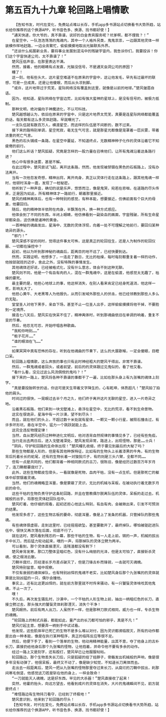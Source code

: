 # 第五百九十九章 轮回路上唱情歌
        【告知书友，时代在变化，免费站点难以长存，手机app多书源站点切换看书大势所趋，站长给你推荐的这个换源APP，听书音色多、换源、找书都好使！】
       “通天快递，你大爷的，真不靠谱，说好的白金贵宾服务呢？坑爹啊，都不理我？！”
       在星空中，一队浩浩荡荡的鬼魂内，其中一个人格外另类，鬼鬼祟祟，一边跟其他灵体一样装模作样地赶路，一边业务繁忙，偷偷摸摸地取出光脑联系外界。
       “还谈什么拓展新业务，要将事业发展到混沌中的残破宇宙内，我告诉你们，我要投诉！你们这个宇宙快递公司，太不靠谱了！”
       楚风压低声音，在那里表达不满。
       然而，接着，他的眼睛有点发直，光脑没信号，不是通天虫洞公司的原因？
       糟了！
       这一刻，他有些头大，这片星空难道不在原来的宇宙中，这让他发毛，早先有过最坏的联想，可是一旦成真，还是让他傻眼，而后从头凉到脚。
       “或许，这片地带过于荒芜，星际网络没有覆盖到这里，就像是以前的地球。”楚风皱眉自语。
       因为，他知道，星际网络在宇宙边荒，比如有强大蛮神的星球上，是没有信号的，被极力抵制。
       那种文明，绝对偏向于神魔进化，不认可科技。
       楚风越想越认为，依旧在原来的宇宙中，只是这片地界太荒芜，真要是连星际网络都能覆盖的话，每天都有这么多灵体赶路，早就曝光了。
       一支队伍就有数百万人，横渡星空，而这样的队伍是不间断的，数不过来。
       接下来的路特别单调，星空死寂，毫无生气可言，就是那星光都像是笼罩着一层灰雾，带着浓重的死亡气息。
       黑色的石头铺成一条路，在星空中蔓延，不知道终点，无数精神种子化作的灵体沿着它不知疲倦的前行。
       他们这么听话？楚风狐疑，究竟是怎样的一股力量在召唤他们，让所有鬼魂沿着这条路行进？
       他心中有很多迷雾，甚是不解。
       在此过程中，楚风尝试飞起，离开这条路，然而，他发现被禁锢在黑色的石板路上，没有办法离开。
       当有一次他忽发奇想，精神出窍，离开肉身，真正以灵体行走在这条路上，跟其他鬼魂一样时，他顿时浑身一震，发现了一桩秘密。
       他听到了一种声音，确切的说是乐声，悠悠而泣，像是鬼哭，宛若在悲咽，在道路的尽头传来，正是因为如此，所有精神体才一路前行，朝着那里接近。
       楚风的精神离体后，也有一种特别的感觉，有种本能，想要接近，仿佛前面有个巨大的母巢，他要回归。
       随后，他的精神体半依附在肉身，半飘荡在外，换一种方式感应。
       他体会到了不同的东西，半闭上眼睛，他仿佛看到一副染血的画面，宇宙残破，所有生命星球都染血，这仿佛是诸神的黄昏。
       一首神秘的魂曲发出，星海中，无数的灵体浮现，向着一处不可理解之地前行，要回归某种诡异的源头。
       “邪门！”
       楚风深感不安的同时，觉得这件事太可怖，这是真正的轮回往生，还是人为制作的轮回仪器、一切都在操控中？
       起初，他以为听到那神秘的魂曲后，距离目的地不远了，已经快要到达。
       然而，实践证明，他想多了，一连走了数日，无比的枯燥，每时每刻都重复着一样的动作，他按部就班的迈步，舍此之外，没有特殊的事情发生。
       其他魂体还好说，已经被格式化，没有什么意志，体会不到这种无聊。
       楚风则不同，他是一个有血有肉的人，混在一群鬼魂中，这是在偷渡，他感觉太无趣了，枯燥的要死。
       最主要的是，他担心地球上的事，他这样消失，在别人看来肯定已经身死道消，他这样一死，影响太大了。
       他担心黄牛、大老黑等人为他报仇，从而引发域外那些人的伏击，他已经领教到那些人多么的无耻。
       堂堂圣人对他下黑手，亲自下场，甚至不止一位圣人出手，这样偷偷摸摸将他干掉，不要脸到一定境界。
       接连七八天后，楚风实在快呆不住了，精神离体时，听到那魂曲依旧在单调的响着，重复不变的节奏。
       然后，他忍无可忍，开始哼唱各种歌曲。
       “我和你吻别……”
       “栀子花开……”
       “谁的眼泪在飞……”
       ……
       如果冥冥中真有恐怖的存在，听到在他魂曲的节奏下，这么的大展歌喉，一定会傻眼，目瞪口呆。
       轮回路上唱情歌，这么奔放的事也只有此时神经粗大的楚风干得出，非常不靠谱。
       然后，一群鬼魂或者回头，或者前望，前后的的灵体跟过见鬼似的，看了他又看。
       “看什么看，没见过这么风流倜傥的鬼吗？！”
       接下来的一路上，楚风将各种不靠谱的事都干了一遍，比如在那头身上有九张嘴的魂体上刻字。
       “真是要投胎转世的话，你这可是天生带着文字降生的，心有乾坤，体质超凡！”楚风拍了拍他的肩头。
       时间过的很快，一晃眼过去半个月之久，他们终于离开这片无聊的星空，进入一片奇异之地。
       沿着黑石板路，他们来到一块戈壁滩上，悬浮在星空中，无比的荒凉，看不到生命景物。
       这实在很诡异，星海中有一片沙漠，望不到尽头！
       而且，就在他们的头上，不超过数十米处就有星体，一颗又一颗小行星，被陨石撞击过，有许多环形坑，悬在半空中，猛力一个跳跃就能上去。
       这完全违反物理定律！
       当然，自从楚风经历过种种进化文明后，他对违背自然规律的事情见多了，已经有些免疫。
       当行走出去两日后，进入戈壁滩深处，楚风发现异常，路途上，出现怪物，那是……士兵！
       “阴兵，守护轮回路的生命体出现！”楚风瞳孔收缩，终于要见到最后的大秘了吗？
       那些生物都是人形的，但是有其他种族特征，比如有的生物头上长着漆黑的牛角，有的生物背后托着长长的蛇尾，还有的生物长着一对狻猊爪子，有的则是三头六臂，全都不同……
       但有一点是共同的，他们都背着一种相同款式的古刀，很陈旧，像是经历过数百万年岁月了，连刀鞘都要腐烂了。
       此外，这些生物都皮包骨头，一看就像是死物，血肉干枯，没有一点生机，但是那死亡的躯体中却禁锢着灵魂。
       当然，他们的魂魄略显浑噩，像是蒙蔽了灵识，无比的机械与呆板，在被动执行着无数岁月前的命令。
       这些干枯的生物负责守护这条轮回路，并且在管教偶尔脱离队伍的灵体，呆板的走过去，机械般的出手，将那些灵体赶回队伍中。
       楚风盯着，他仔细的观看，起初还担心他这么特别，有血有肉，会被揪出来，引发不可预测的结果。
       他发现多虑了，这些生物古板的要命，彻底浑噩，像是上了发条的机器，只管掉队的那些鬼魂。
       有些魂体很虚弱，走到这里时，已经摇摇欲坠，甚至要散开了，最终掉队，哪怕被驱赶进队伍中，很快又再次落在后面，彻底不行了。
       就在这时，楚风看到残忍的一幕，那些干枯的生物，有一人走上前，锵的一声，机械的拔出手中长刀，而后猛力轮动起来，噗的一声，将那掉队的灵体立劈为两半。
       可以看到，那个灵体直接湮灭，连残渣都没有剩下！
       楚风脊背发寒，那口刀整体呈暗红色，没有什么绚丽的光泽，但是太可怕了，直接斩杀灵魂，使之烟消云散。
       刀鞘半腐烂，历经漫长岁月差点破灭了，但是刀锋古朴而锋锐，一击就可灭魂魄。
       楚风特别留意，暗中观察。
       不仅有衰弱的魂体掉队，也有特别凶悍的鬼魂不老实，比如楚风身后那个九张嘴的的灵体就算是比较凶猛的一只，偶尔会撞他。
       事实上，还有比这更凶悍的，就在前方那里就不时传来骚动，有一只饕餮灵体啃咬其他鬼魂，不止一次了。
       噗！
       不久后，再次发生骚乱时，沙漠中，一个干枯的人形生物上前，抽出一柄暗红色的长刀，直接立劈过去，那头强大的饕餮灵体刹那湮灭，消失个干净！
       楚风眼热，前后有两人出刀，人虽然不一样，但是那种刀款式相同，威力也一样，专杀生物的魂魄。
       “轮回路上的制式兵器，都能如此，量产出的长刀都可怕的邪乎，真是不凡！”
       楚风打起主意，想要弄一柄到手中试试看。
       他发现，这些肌体早已死亡的生物不是多么难以对付，因为灵识都濒临寂灭，所有的动作都是出自一种本能，像是在执行某种程序，真正的临阵反应等很不足。
       然后，他便下手了，看到一个落单的生物，他动用精神能量，出其不意，夺了他身上的古朴长刀，直接扔给他身后那个九张嘴的怪物，让他抱着，并命令他不要有多余的动作。
       经过一路上又是刻字，还有殴打，楚风早已让他服服帖帖。
       轮回路边，那个生物丢失长刀后，只是狐疑的扭了扭脖子，骨骼发出机械般的声响，像是很多年没有动弹了，他很呆板，最终又不动了，像是缺少知觉，不知道长刀离体而去。
       走出去一段距离后，楚风一把从九张嘴的怪物那里夺过来长刀，从腐烂的刀鞘中拔出，刹那间寒毛倒竖，他感觉这刀若是斩在他的身上，一样会致命！
       “一刀就能灭人魂魄，这是好东西，罕见的大杀器！”楚风直接收了起来！
       突然，他霍的抬头，向远方望去，他看到成片的灵体在消失，大片的鬼魂瞬间不见，前方就是终点！
       “难怪路边有生物持刀看守，已经到了终极地！”
       楚风意识到，他来到了轮回路的尽头！
       【告知书友，时代在变化，免费站点难以长存，手机app多书源站点切换看书大势所趋，站长给你推荐的这个换源APP，听书音色多、换源、找书都好使！】